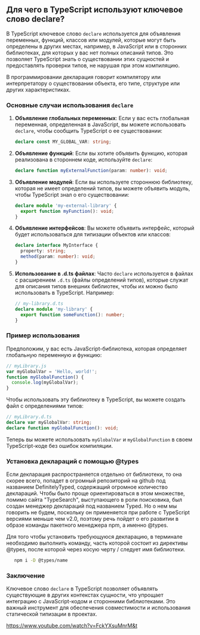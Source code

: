 ## Для чего в TypeScript используют ключевое слово declare?

В TypeScript ключевое слово `declare` используется для объявления переменных, функций, классов или модулей, которые могут быть определены в других местах, например, в JavaScript или в сторонних библиотеках, для которых у вас нет полных описаний типов. Это позволяет TypeScript знать о существовании этих сущностей и предоставлять проверки типов, не нарушая при этом компиляцию.

В программировании декларация говорит компилятору или интерпретатору о существовании объекта, его типе, структуре или других характеристиках.

### Основные случаи использования `declare`

1. **Объявление глобальных переменных**:
   Если у вас есть глобальная переменная, определенная в JavaScript, вы можете использовать `declare`, чтобы сообщить TypeScript о ее существовании:

   ```typescript
   declare const MY_GLOBAL_VAR: string;
   ```

2. **Объявление функций**:
   Если вы хотите объявить функцию, которая реализована в стороннем коде, используйте `declare`:

   ```typescript
   declare function myExternalFunction(param: number): void;
   ```

3. **Объявление модулей**:
   Если вы используете стороннюю библиотеку, которая не имеет определений типов, вы можете объявить модуль, чтобы TypeScript знал о его существовании:

   ```typescript
   declare module 'my-external-library' {
     export function myFunction(): void;
   }
   ```

4. **Объявление интерфейсов**:
   Вы можете объявить интерфейс, который будет использоваться для типизации объектов или классов:

   ```typescript
   declare interface MyInterface {
     property: string;
     method(param: number): void;
   }
   ```

5. **Использование в .d.ts файлах**:
   Часто `declare` используется в файлах с расширением `.d.ts` (файлы определений типов), которые служат для описания типов внешних библиотек, чтобы их можно было использовать в TypeScript. Например:

   ```typescript
   // my-library.d.ts
   declare module 'my-library' {
     export function someFunction(): number;
   }
   ```

### Пример использования

Предположим, у вас есть JavaScript-библиотека, которая определяет глобальную переменную и функцию:

```javascript
// myLibrary.js
var myGlobalVar = 'Hello, world!';
function myGlobalFunction() {
  console.log(myGlobalVar);
}
```

Чтобы использовать эту библиотеку в TypeScript, вы можете создать файл с определениями типов:

```typescript
// myLibrary.d.ts
declare var myGlobalVar: string;
declare function myGlobalFunction(): void;
```

Теперь вы можете использовать `myGlobalVar` и `myGlobalFunction` в своем TypeScript-коде без ошибок компиляции.

### Установка деклараций с помощью @types

Если декларация распространяется отдельно от библиотеки, то она скорее всего, попадет в огромный репозиторий на github под названием DefinitelyTyped, содержащий огромное количество деклараций. Чтобы было проще ориентироваться в этом множестве, помимо сайта "TypeSearch", выступающего в роли поисковика, был создан менеджер деклараций под названием Typed. Но о нем мы говорить не будем, поскольку он применяется при работе с TypeScript версиями меньше чем v2.0, поэтому речь пойдет о его развитии в образе команды пакетного менеджера npm, а именно @types.

Для того чтобы установить требующуюся декларацию, в терминале необходимо выполнить команду, часть которой состоит из директивы @types, после которой через косую черту / следует имя библиотеки.

```bash
   npm i -D @types/name
```

### Заключение

Ключевое слово `declare` в TypeScript позволяет объявлять существующие в других контекстах сущности, что упрощает интеграцию с JavaScript-кодом и сторонними библиотеками. Это важный инструмент для обеспечения совместимости и использования статической типизации в проектах.

https://www.youtube.com/watch?v=FckYXsuMnrM&t